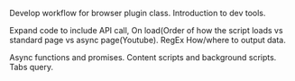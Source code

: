 Develop workflow for browser plugin class.
Introduction to dev tools.




Expand code to include API call, 
On load(Order of how the script loads vs standard page vs async page(Youtube).
RegEx
How/where to output data.

Async functions and promises.
Content scripts and background scripts.
Tabs query.  
